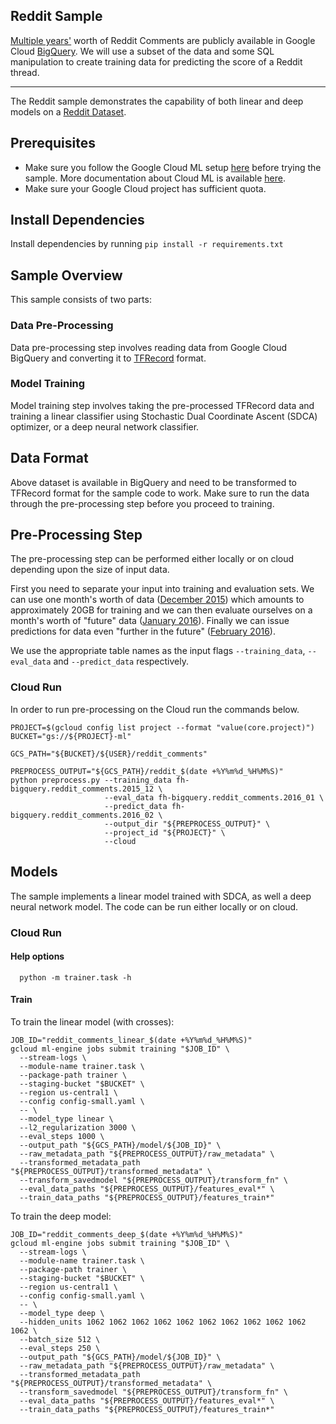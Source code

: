 ## Reddit Sample

[Multiple years'](https://bigquery.cloud.google.com/dataset/fh-bigquery:reddit_comments)
worth of Reddit Comments are publicly available in Google Cloud
[BigQuery](https://cloud.google.com/bigquery/). We will use a subset of the data
and some SQL manipulation to create training data for predicting the score of a
Reddit thread.

- - -

The Reddit sample demonstrates the capability of both linear and deep models on
a [Reddit Dataset](https://www.reddit.com/r/bigquery/wiki/datasets).

## Prerequisites

*   Make sure you follow the Google Cloud ML setup
    [here](https://cloud.google.com/ml/docs/how-tos/getting-set-up)
    before trying the sample. More documentation about Cloud ML is available
    [here](https://cloud.google.com/ml/docs/).
*   Make sure your Google Cloud project has sufficient quota.

## Install Dependencies

Install dependencies by running `pip install -r requirements.txt`

## Sample Overview

This sample consists of two parts:

### Data Pre-Processing

Data pre-processing step involves reading data from Google Cloud BigQuery
and converting it to
[TFRecord](https://www.tensorflow.org/guide/datasets#consuming_tfrecord_data)
format.

### Model Training

Model training step involves taking the pre-processed TFRecord data and
training a linear classifier using Stochastic Dual Coordinate Ascent (SDCA)
optimizer, or a deep neural network classifier.

## Data Format

Above dataset is available in BigQuery and need to be transformed to
TFRecord format for the sample code to work. Make sure to run the data through
the pre-processing step before you proceed to training.

## Pre-Processing Step

The pre-processing step can be performed either locally or on cloud depending
upon the size of input data.

First you need to separate your input into training and evaluation sets. We can
use one month's worth of data
([December 2015](https://bigquery.cloud.google.com/table/fh-bigquery:reddit_comments.2015_12))
which amounts to approximately 20GB for training and we can then evaluate
ourselves on a month's worth of "future" data
([January 2016](https://bigquery.cloud.google.com/table/fh-bigquery:reddit_comments.2016_01)).
Finally we can issue predictions for data even "further in the future"
([February 2016](https://bigquery.cloud.google.com/table/fh-bigquery:reddit_comments.2016_02)).

We use the appropriate table names as the input flags `--training_data`,
`--eval_data` and `--predict_data` respectively.

### Cloud Run

In order to run pre-processing on the Cloud run the commands below.

```
PROJECT=$(gcloud config list project --format "value(core.project)")
BUCKET="gs://${PROJECT}-ml"

GCS_PATH="${BUCKET}/${USER}/reddit_comments"
```

```
PREPROCESS_OUTPUT="${GCS_PATH}/reddit_$(date +%Y%m%d_%H%M%S)"
python preprocess.py --training_data fh-bigquery.reddit_comments.2015_12 \
                     --eval_data fh-bigquery.reddit_comments.2016_01 \
                     --predict_data fh-bigquery.reddit_comments.2016_02 \
                     --output_dir "${PREPROCESS_OUTPUT}" \
                     --project_id "${PROJECT}" \
                     --cloud
```

## Models

The sample implements a linear model trained with SDCA, as well a deep neural
network model. The code can be run either locally or on cloud.

### Cloud Run

#### Help options

```
  python -m trainer.task -h
```

#### Train

To train the linear model (with crosses):

```
JOB_ID="reddit_comments_linear_$(date +%Y%m%d_%H%M%S)"
gcloud ml-engine jobs submit training "$JOB_ID" \
  --stream-logs \
  --module-name trainer.task \
  --package-path trainer \
  --staging-bucket "$BUCKET" \
  --region us-central1 \
  --config config-small.yaml \
  -- \
  --model_type linear \
  --l2_regularization 3000 \
  --eval_steps 1000 \
  --output_path "${GCS_PATH}/model/${JOB_ID}" \
  --raw_metadata_path "${PREPROCESS_OUTPUT}/raw_metadata" \
  --transformed_metadata_path "${PREPROCESS_OUTPUT}/transformed_metadata" \
  --transform_savedmodel "${PREPROCESS_OUTPUT}/transform_fn" \
  --eval_data_paths "${PREPROCESS_OUTPUT}/features_eval*" \
  --train_data_paths "${PREPROCESS_OUTPUT}/features_train*"
```

To train the deep model:

```
JOB_ID="reddit_comments_deep_$(date +%Y%m%d_%H%M%S)"
gcloud ml-engine jobs submit training "$JOB_ID" \
  --stream-logs \
  --module-name trainer.task \
  --package-path trainer \
  --staging-bucket "$BUCKET" \
  --region us-central1 \
  --config config-small.yaml \
  -- \
  --model_type deep \
  --hidden_units 1062 1062 1062 1062 1062 1062 1062 1062 1062 1062 1062 \
  --batch_size 512 \
  --eval_steps 250 \
  --output_path "${GCS_PATH}/model/${JOB_ID}" \
  --raw_metadata_path "${PREPROCESS_OUTPUT}/raw_metadata" \
  --transformed_metadata_path "${PREPROCESS_OUTPUT}/transformed_metadata" \
  --transform_savedmodel "${PREPROCESS_OUTPUT}/transform_fn" \
  --eval_data_paths "${PREPROCESS_OUTPUT}/features_eval*" \
  --train_data_paths "${PREPROCESS_OUTPUT}/features_train*"
```
